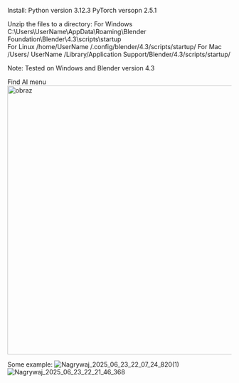 Install:
    Python version 3.12.3 
    PyTorch versopn 2.5.1

Unzip the files to a directory:
  For Windows
C:\Users\UserName\AppData\Roaming\Blender Foundation\Blender\4.3\scripts\startup\
  For Linux
/home/UserName /.config/blender/4.3/scripts/startup/
  For Mac
/Users/ UserName /Library/Application Support/Blender/4.3/scripts/startup/

Note: Tested on Windows and Blender version 4.3

Find AI menu
<img width="854" height="604" alt="obraz" src="https://github.com/user-attachments/assets/4ab9e8f6-0298-478a-b23b-926d5a1a2695" />

Some example:
![Nagrywaj_2025_06_23_22_07_24_820(1)](https://github.com/user-attachments/assets/f114e802-9115-4782-be77-5bd10dc4042a)
![Nagrywaj_2025_06_23_22_21_46_368](https://github.com/user-attachments/assets/ceb01f9b-7c3b-4910-8952-b4a5f6a167cc)



